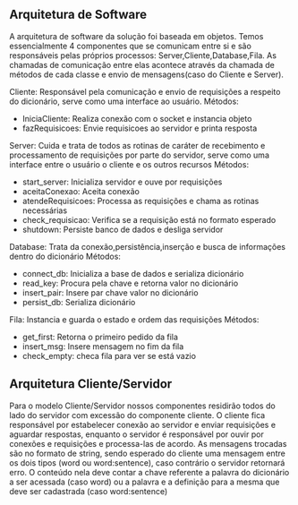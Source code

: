 <h2> Arquitetura de Software </h2>

 A arquitetura de software da solução foi baseada em objetos. Temos essencialmente 4 componentes que se comunicam entre si e são responsáveis pelas próprios processos: Server,Cliente,Database,Fila. As chamadas de comunicação entre elas acontece através da chamada de métodos de cada classe e envio de mensagens(caso do Cliente e Server).

 Cliente: Responsável pela comunicação e envio de requisições a respeito do dicionário, serve como uma interface ao usuário.
 Métodos:

 <ul>
    <li>IniciaCliente: Realiza conexão com o socket e instancia objeto </li>
    <li>fazRequisicoes: Envie requisicoes ao servidor e printa resposta </li>

 </ul>

 Server: Cuida e trata de todos as rotinas de caráter de recebimento e processamento de requisições por parte do servidor, serve como uma interface entre o usuário o cliente e os outros recursos
 Métodos: 

<ul>
    <li>start_server: Inicializa servidor e ouve por requisições
    <li>aceitaConexao: Aceita conexão
    <li>atendeRequisicoes: Processa as requisições e chama as rotinas necessárias
    <li>check_requisicao: Verifica se a requisição está no formato esperado
    <li>shutdown: Persiste banco de dados e desliga servidor
 </ul>

 Database: Trata da conexão,persistência,inserção e busca de informações dentro do dicionário
 Métodos:

 <ul>
    <li>connect_db: Inicializa a base de dados e serializa dicionário
    <li>read_key: Procura pela chave e retorna valor no dicionário
    <li>insert_pair: Insere par chave valor no dicionário
    <li>persist_db: Serializa dicionário
 </ul>

 Fila: Instancia e guarda o estado e ordem das requisições
 Métodos:

 <ul>
    <li>get_first: Retorna o primeiro pedido da fila
    <li>insert_msg: Insere mensagem no fim da fila
    <li>check_empty: checa fila para ver se está vazio
 </ul>

<h2> Arquitetura Cliente/Servidor </h2>

 Para o modelo Cliente/Servidor nossos componentes residirão todos do lado do servidor com excessão do componente cliente. O cliente fica responsável por estabelecer conexão ao servidor e enviar requisições e aguardar respostas, enquanto o servidor é responsável por ouvir por conexões e requisições e processa-las de acordo. As mensagens trocadas são no formato de string, sendo esperado do cliente uma mensagem entre os dois tipos (word ou word:sentence), caso contrário o servidor retornará erro. O conteúdo nela deve contar a chave referente a palavra do dicionário a ser acessada (caso word) ou a palavra e a definição para a mesma que deve ser cadastrada (caso word:sentence)

